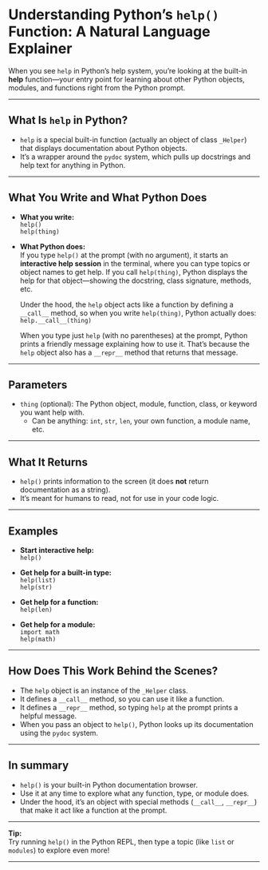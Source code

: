 # Understanding Python’s `help()` Function: A Natural Language Explainer

When you see `help` in Python’s help system, you’re looking at the built-in **help** function—your entry point for learning about other Python objects, modules, and functions right from the Python prompt.

---

## What Is `help` in Python?

- `help` is a special built-in function (actually an object of class `_Helper`) that displays documentation about Python objects.
- It’s a wrapper around the `pydoc` system, which pulls up docstrings and help text for anything in Python.

---

## What You Write and What Python Does

- **What you write:**  
    `help()`  
    `help(thing)`

- **What Python does:**  
    If you type `help()` at the prompt (with no argument), it starts an **interactive help session** in the terminal, where you can type topics or object names to get help.
    If you call `help(thing)`, Python displays the help for that object—showing the docstring, class signature, methods, etc.

    Under the hood, the `help` object acts like a function by defining a `__call__` method, so when you write `help(thing)`, Python actually does:  
    `help.__call__(thing)`

    When you type just `help` (with no parentheses) at the prompt, Python prints a friendly message explaining how to use it. That’s because the `help` object also has a `__repr__` method that returns that message.

---

## Parameters

- `thing` (optional): The Python object, module, function, class, or keyword you want help with.  
    - Can be anything: `int`, `str`, `len`, your own function, a module name, etc.

---

## What It Returns

- `help()` prints information to the screen (it does **not** return documentation as a string).
- It’s meant for humans to read, not for use in your code logic.

---

## Examples

- **Start interactive help:**  
      `help()`  

- **Get help for a built-in type:**  
      `help(list)`  
      `help(str)`

- **Get help for a function:**  
      `help(len)`

- **Get help for a module:**  
      `import math`  
      `help(math)`

---

## How Does This Work Behind the Scenes?

- The `help` object is an instance of the `_Helper` class.
- It defines a `__call__` method, so you can use it like a function.
- It defines a `__repr__` method, so typing `help` at the prompt prints a helpful message.
- When you pass an object to `help()`, Python looks up its documentation using the `pydoc` system.

---

## In summary

- `help()` is your built-in Python documentation browser.
- Use it at any time to explore what any function, type, or module does.
- Under the hood, it’s an object with special methods (`__call__`, `__repr__`) that make it act like a function at the prompt.

---

**Tip:**  
Try running `help()` in the Python REPL, then type a topic (like `list` or `modules`) to explore even more!

---
